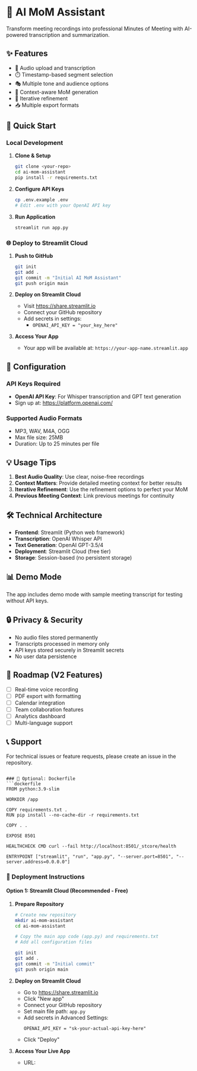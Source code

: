 # 🤖 AI MoM Assistant

Transform meeting recordings into professional Minutes of Meeting with AI-powered transcription and summarization.

## ✨ Features

- 🎤 Audio upload and transcription
- ⏱️ Timestamp-based segment selection
- 🎭 Multiple tone and audience options
- 📝 Context-aware MoM generation
- 🔄 Iterative refinement
- 📥 Multiple export formats

## 🚀 Quick Start

### Local Development

1. **Clone & Setup**
   ```bash
   git clone <your-repo>
   cd ai-mom-assistant
   pip install -r requirements.txt
   ```

2. **Configure API Keys**
   ```bash
   cp .env.example .env
   # Edit .env with your OpenAI API key
   ```

3. **Run Application**
   ```bash
   streamlit run app.py
   ```

### 🌐 Deploy to Streamlit Cloud

1. **Push to GitHub**
   ```bash
   git init
   git add .
   git commit -m "Initial AI MoM Assistant"
   git push origin main
   ```

2. **Deploy on Streamlit Cloud**
   - Visit https://share.streamlit.io
   - Connect your GitHub repository
   - Add secrets in settings:
     - `OPENAI_API_KEY = "your_key_here"`

3. **Access Your App**
   - Your app will be available at: `https://your-app-name.streamlit.app`

## 🔧 Configuration

### API Keys Required
- **OpenAI API Key**: For Whisper transcription and GPT text generation
- Sign up at: https://platform.openai.com/

### Supported Audio Formats
- MP3, WAV, M4A, OGG
- Max file size: 25MB
- Duration: Up to 25 minutes per file

## 💡 Usage Tips

1. **Best Audio Quality**: Use clear, noise-free recordings
2. **Context Matters**: Provide detailed meeting context for better results
3. **Iterative Refinement**: Use the refinement options to perfect your MoM
4. **Previous Meeting Context**: Link previous meetings for continuity

## 🛠️ Technical Architecture

- **Frontend**: Streamlit (Python web framework)
- **Transcription**: OpenAI Whisper API
- **Text Generation**: OpenAI GPT-3.5/4
- **Deployment**: Streamlit Cloud (free tier)
- **Storage**: Session-based (no persistent storage)

## 📊 Demo Mode

The app includes demo mode with sample meeting transcript for testing without API keys.

## 🔒 Privacy & Security

- No audio files stored permanently
- Transcripts processed in memory only
- API keys stored securely in Streamlit secrets
- No user data persistence

## 🚧 Roadmap (V2 Features)

- [ ] Real-time voice recording
- [ ] PDF export with formatting
- [ ] Calendar integration
- [ ] Team collaboration features
- [ ] Analytics dashboard
- [ ] Multi-language support

## 📞 Support

For technical issues or feature requests, please create an issue in the repository.
```

### 🐳 Optional: Dockerfile
```dockerfile
FROM python:3.9-slim

WORKDIR /app

COPY requirements.txt .
RUN pip install --no-cache-dir -r requirements.txt

COPY . .

EXPOSE 8501

HEALTHCHECK CMD curl --fail http://localhost:8501/_stcore/health

ENTRYPOINT ["streamlit", "run", "app.py", "--server.port=8501", "--server.address=0.0.0.0"]
```

### 🚀 Deployment Instructions

#### Option 1: Streamlit Cloud (Recommended - Free)

1. **Prepare Repository**
   ```bash
   # Create new repository
   mkdir ai-mom-assistant
   cd ai-mom-assistant
   
   # Copy the main app code (app.py) and requirements.txt
   # Add all configuration files
   
   git init
   git add .
   git commit -m "Initial commit"
   git push origin main
   ```

2. **Deploy on Streamlit Cloud**
   - Go to https://share.streamlit.io
   - Click "New app"
   - Connect your GitHub repository
   - Set main file path: `app.py`
   - Add secrets in Advanced Settings:
     ```
     OPENAI_API_KEY = "sk-your-actual-api-key-here"
     ```
   - Click "Deploy"

3. **Access Your Live App**
   - URL: